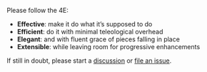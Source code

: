 Please follow the 4E:

- **Effective**: make it do what it’s supposed to do
- **Efficient**: do it with minimal teleological overhead
- **Elegant**: and with fluent grace of pieces falling in place
- **Extensible**: while leaving room for progressive enhancements

If still in doubt, please start a [discussion](https://github.com/debloper/xplex/discussions) or [file an issue](https://github.com/debloper/xplex/issues).
